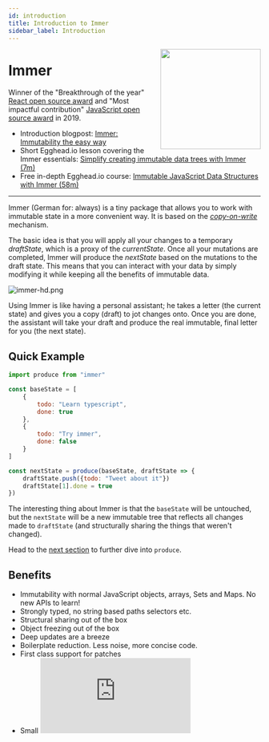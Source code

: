 ```yaml
---
id: introduction
title: Introduction to Immer
sidebar_label: Introduction
---
```


<div id="codefund"><!-- fallback content --></div>

<img src="/immer/img/immer-logo.svg" height="200px" align="right"/>

# Immer

Winner of the "Breakthrough of the year" [React open source award](https://osawards.com/react/) and "Most impactful contribution" [JavaScript open source award](https://osawards.com/javascript/) in 2019.

- Introduction blogpost: [Immer: Immutability the easy way](https://medium.com/@mweststrate/introducing-immer-immutability-the-easy-way-9d73d8f71cb3)
- Short Egghead.io lesson covering the Immer essentials: [Simplify creating immutable data trees with Immer (7m)](https://egghead.io/lessons/redux-simplify-creating-immutable-data-trees-with-immer)
- Free in-depth Egghead.io course: [Immutable JavaScript Data Structures with Immer (58m)](https://egghead.io/courses/immutable-javascript-data-structures-with-immer)

---

Immer (German for: always) is a tiny package that allows you to work with immutable state in a more convenient way. It is based on the [_copy-on-write_](https://en.wikipedia.org/wiki/Copy-on-write) mechanism.

The basic idea is that you will apply all your changes to a temporary _draftState_, which is a proxy of the _currentState_. Once all your mutations are completed, Immer will produce the _nextState_ based on the mutations to the draft state. This means that you can interact with your data by simply modifying it while keeping all the benefits of immutable data.

![immer-hd.png](/immer/img/immer.png)

Using Immer is like having a personal assistant; he takes a letter (the current state) and gives you a copy (draft) to jot changes onto. Once you are done, the assistant will take your draft and produce the real immutable, final letter for you (the next state).

## Quick Example

```javascript
import produce from "immer"

const baseState = [
	{
		todo: "Learn typescript",
		done: true
	},
	{
		todo: "Try immer",
		done: false
	}
]

const nextState = produce(baseState, draftState => {
	draftState.push({todo: "Tweet about it"})
	draftState[1].done = true
})
```

The interesting thing about Immer is that the `baseState` will be untouched, but the `nextState` will be a new immutable tree that reflects all changes made to `draftState` (and structurally sharing the things that weren't changed).

Head to the [next section](produce) to further dive into `produce`.

## Benefits

- Immutability with normal JavaScript objects, arrays, Sets and Maps. No new APIs to learn!
- Strongly typed, no string based paths selectors etc.
- Structural sharing out of the box
- Object freezing out of the box
- Deep updates are a breeze
- Boilerplate reduction. Less noise, more concise code.
- First class support for patches
- Small [![size](https://img.badgesize.io/https://cdn.jsdelivr.net/npm/immer/dist/immer.umd.js?compression=gzip)](https://img.badgesize.io/https://cdn.jsdelivr.net/npm/immer/dist/immer.umd.js)
